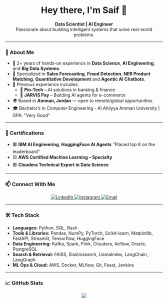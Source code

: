 <h1 align="center">Hey there, I'm Saif 👋</h1>

<p align="center">
  <strong>Data Scientist | AI Engineer</strong><br>
  Passionate about building intelligent systems that solve real-world problems.
</p>

---

### 🚀 About Me

- 💼 2+ years of hands-on experience in **Data Science**, **AI Engineering**, and **Big Data Systems**.
- 🔬 Specialized in **Sales Forecasting**, **Fraud Detection**, **NER Product Matching**, **Quantitative Development** and **Agentic AI Chatbots**.
- 🧱 Previous experience includes:
  - 🔹 **Pio-Tech** – AI solutions in banking & finance
  - 🔹 **JARVIS Pay** – Building AI agents for e-commerce
- 🌍 Based in **Amman, Jordan** — open to remote/global opportunities.
- 🎓 Bachelor’s in Computer Engineering - Al Ahliyya Amman University | GPA: "Very Good"

---

### 🧾 Certifications

- 🟩 **IBM AI Engineering**, **HuggingFace AI Agents** "Placed top 8 on the leaderboard"
- 🟨 **AWS Certified Machine Learning – Specialty**
- 🟥 **Cloudera Technical Expert in Data Science**

---

### 📫 Connect With Me

<p align="center">
  <a href="https://www.linkedin.com/in/saifnwiran/" target="_blank">
    <img alt="LinkedIn" src="https://img.shields.io/badge/LinkedIn-0077B5?style=for-the-badge&logo=linkedin&logoColor=white" />
  </a>
  <a href="https://instagram.com/Saifnwiran" target="_blank">
    <img alt="Instagram" src="https://img.shields.io/badge/Instagram-E4405F?style=for-the-badge&logo=instagram&logoColor=white" />
  </a>
  <a href="mailto:saifnwiran@gmail.com">
    <img alt="Email" src="https://img.shields.io/badge/Email-D14836?style=for-the-badge&logo=gmail&logoColor=white" />
  </a>
</p>

---

### 🛠️ Tech Stack

- **Languages:** Python, SQL, Bash
- **Tools & Libraries:** Pandas, NumPy, PyTorch, Scikit-learn, Matplotlib, FastAPI, Streamlit, Tensorflow, HuggingFace
- **Data Engineering:** Kafka, Spark, Flink, Cloudera, Airflow, Oracle, PostgreSQL
- **Search & Retrieval:** FAISS, Elasticsearch, LlamaIndex, LangChain, LangGraph
- **ML Ops & Cloud:** AWS, Docker, MLflow, Git, Feast, Jenkins

---

### 📈 GitHub Stats

<p align="center">
  <img src="https://github-readme-stats.vercel.app/api?username=Saifouh&show_icons=true&theme=radical" />
</p>
